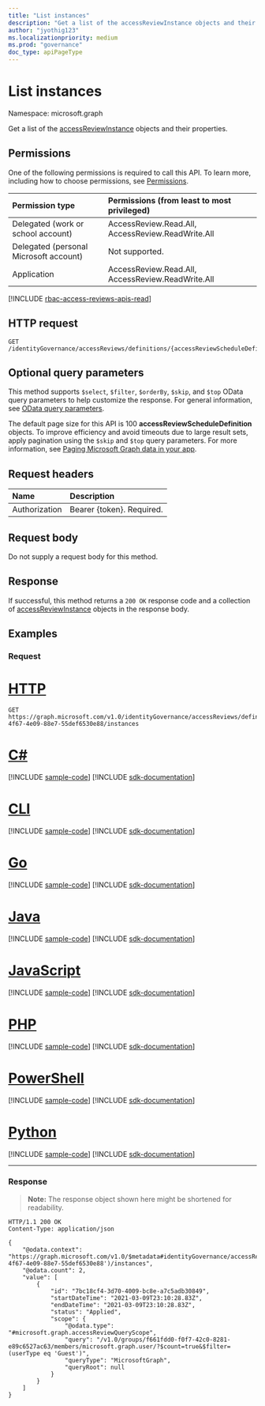 ```yaml
---
title: "List instances"
description: "Get a list of the accessReviewInstance objects and their properties."
author: "jyothig123"
ms.localizationpriority: medium
ms.prod: "governance"
doc_type: apiPageType
---
```


# List instances
Namespace: microsoft.graph

Get a list of the [accessReviewInstance](../resources/accessreviewinstance.md) objects and their properties.

## Permissions
One of the following permissions is required to call this API. To learn more, including how to choose permissions, see [Permissions](/graph/permissions-reference).

|Permission type|Permissions (from least to most privileged)|
|:---|:---|
|Delegated (work or school account)|AccessReview.Read.All, AccessReview.ReadWrite.All|
|Delegated (personal Microsoft account)|Not supported.|
|Application|AccessReview.Read.All, AccessReview.ReadWrite.All|

[!INCLUDE [rbac-access-reviews-apis-read](../includes/rbac-for-apis/rbac-access-reviews-apis-read.md)]

## HTTP request

<!-- {
  "blockType": "ignored"
}
-->
``` http
GET /identityGovernance/accessReviews/definitions/{accessReviewScheduleDefinitionId}/instances
```

## Optional query parameters
This method supports `$select`, `$filter`, `$orderBy`, `$skip`, and `$top` OData query parameters to help customize the response. For general information, see [OData query parameters](/graph/query-parameters).

The default page size for this API is 100 **accessReviewScheduleDefinition** objects. To improve efficiency and avoid timeouts due to large result sets, apply pagination using the `$skip` and `$top` query parameters. For more information, see [Paging Microsoft Graph data in your app](/graph/paging).

## Request headers
|Name|Description|
|:---|:---|
|Authorization|Bearer {token}. Required.|

## Request body
Do not supply a request body for this method.

## Response

If successful, this method returns a `200 OK` response code and a collection of [accessReviewInstance](../resources/accessreviewinstance.md) objects in the response body.

## Examples

### Request

# [HTTP](#tab/http)
<!-- {
  "blockType": "request",
  "name": "list_accessreviewinstance"
}
-->
``` http
GET https://graph.microsoft.com/v1.0/identityGovernance/accessReviews/definitions/8564a649-4f67-4e09-88e7-55def6530e88/instances
```

# [C#](#tab/csharp)
[!INCLUDE [sample-code](../includes/snippets/csharp/list-accessreviewinstance-csharp-snippets.md)]
[!INCLUDE [sdk-documentation](../includes/snippets/snippets-sdk-documentation-link.md)]

# [CLI](#tab/cli)
[!INCLUDE [sample-code](../includes/snippets/cli/list-accessreviewinstance-cli-snippets.md)]
[!INCLUDE [sdk-documentation](../includes/snippets/snippets-sdk-documentation-link.md)]

# [Go](#tab/go)
[!INCLUDE [sample-code](../includes/snippets/go/list-accessreviewinstance-go-snippets.md)]
[!INCLUDE [sdk-documentation](../includes/snippets/snippets-sdk-documentation-link.md)]

# [Java](#tab/java)
[!INCLUDE [sample-code](../includes/snippets/java/list-accessreviewinstance-java-snippets.md)]
[!INCLUDE [sdk-documentation](../includes/snippets/snippets-sdk-documentation-link.md)]

# [JavaScript](#tab/javascript)
[!INCLUDE [sample-code](../includes/snippets/javascript/list-accessreviewinstance-javascript-snippets.md)]
[!INCLUDE [sdk-documentation](../includes/snippets/snippets-sdk-documentation-link.md)]

# [PHP](#tab/php)
[!INCLUDE [sample-code](../includes/snippets/php/list-accessreviewinstance-php-snippets.md)]
[!INCLUDE [sdk-documentation](../includes/snippets/snippets-sdk-documentation-link.md)]

# [PowerShell](#tab/powershell)
[!INCLUDE [sample-code](../includes/snippets/powershell/list-accessreviewinstance-powershell-snippets.md)]
[!INCLUDE [sdk-documentation](../includes/snippets/snippets-sdk-documentation-link.md)]

# [Python](#tab/python)
[!INCLUDE [sample-code](../includes/snippets/python/list-accessreviewinstance-python-snippets.md)]
[!INCLUDE [sdk-documentation](../includes/snippets/snippets-sdk-documentation-link.md)]

---

### Response
>**Note:** The response object shown here might be shortened for readability.
<!-- {
  "blockType": "response",
  "truncated": true,
  "@odata.type": "Collection(microsoft.graph.accessReviewInstance)"
}
-->
``` http
HTTP/1.1 200 OK
Content-Type: application/json

{
    "@odata.context": "https://graph.microsoft.com/v1.0/$metadata#identityGovernance/accessReviews/definitions('8564a649-4f67-4e09-88e7-55def6530e88')/instances",
    "@odata.count": 2,
    "value": [
        {
            "id": "7bc18cf4-3d70-4009-bc8e-a7c5adb30849",
            "startDateTime": "2021-03-09T23:10:28.83Z",
            "endDateTime": "2021-03-09T23:10:28.83Z",
            "status": "Applied",
            "scope": {
                "@odata.type": "#microsoft.graph.accessReviewQueryScope",
                "query": "/v1.0/groups/f661fdd0-f0f7-42c0-8281-e89c6527ac63/members/microsoft.graph.user/?$count=true&$filter=(userType eq 'Guest')",
                "queryType": "MicrosoftGraph",
                "queryRoot": null
            }
        }
    ]
}
```
